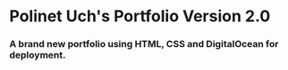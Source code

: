 # Polinet Uch's Portfolio Version 2.0

### A brand new portfolio using HTML, CSS and DigitalOcean for deployment.
